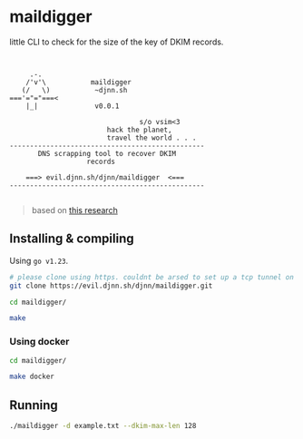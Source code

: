 # maildigger

little CLI to check for the size of the key of DKIM records.

```


     .-.
    /'v'\           maildigger
   (/   \)           ~djnn.sh
==='="="===<
    |_|              v0.0.1

                                s/o vsim<3
                        hack the planet,
                        travel the world . . .
------------------------------------------------
       DNS scrapping tool to recover DKIM
                   records

    ===> evil.djnn.sh/djnn/maildigger  <===
------------------------------------------------


```

> based on [this research](https://dmarcchecker.app/articles/crack-512-bit-dkim-rsa-key)

## Installing & compiling

Using `go v1.23`.

```bash
# please clone using https. couldnt be arsed to set up a tcp tunnel on cloudflare
git clone https://evil.djnn.sh/djnn/maildigger.git

cd maildigger/

make
```

### Using docker

```bash
cd maildigger/

make docker
```


## Running

```bash
./maildigger -d example.txt --dkim-max-len 128
```
